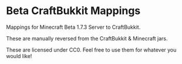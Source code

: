 # Beta CraftBukkit Mappings

Mappings for Minecraft Beta 1.7.3 Server to CraftBukkit.

These are manually reversed from the CraftBukkit & Minecraft jars.

These are licensed under CC0. Feel free to use them for whatever you would like!

